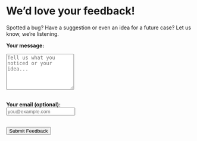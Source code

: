 # We’d love your feedback!

Spotted a bug? Have a suggestion or even an idea for a future case? Let us know, we’re listening.

<form action="https://formsubmit.co/rlinares416@gmail.com" method="POST">
  <!-- Automatically captures the page the user came from -->
  <input type="hidden" name="_subject" value="New Feedback from Pods & Clues">
  <input type="hidden" name="_captcha" value="false">
  <input type="hidden" name="page_url" id="page-url">

  <label for="message"><strong>Your message:</strong></label><br>
  <textarea name="message" rows="6" required placeholder="Tell us what you noticed or your idea..."></textarea><br><br>

  <label for="email"><strong>Your email (optional):</strong></label><br>
  <input type="email" name="email" placeholder="you@example.com"><br><br>

  <button type="submit">Submit Feedback</button>
</form>

<script>
  // Fill the hidden page_url field with the previous page URL
  document.addEventListener("DOMContentLoaded", function () {
    const referrer = document.referrer;
    const input = document.getElementById("page-url");
    if (input && referrer) {
      input.value = referrer;
    }
  });
</script>

